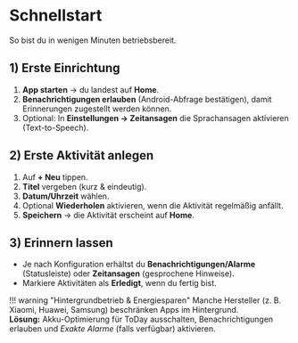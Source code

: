﻿# Schnellstart

So bist du in wenigen Minuten betriebsbereit.

## 1) Erste Einrichtung
1. **App starten** &rarr; du landest auf **Home**.
2. **Benachrichtigungen erlauben** (Android-Abfrage best&auml;tigen), damit Erinnerungen zugestellt werden k&ouml;nnen.
3. Optional: In **Einstellungen &rarr; Zeitansagen** die Sprachansagen aktivieren (Text-to-Speech).

## 2) Erste Aktivit&auml;t anlegen
1. Auf **+ Neu** tippen.
2. **Titel** vergeben (kurz & eindeutig).
3. **Datum/Uhrzeit** w&auml;hlen.
4. Optional **Wiederholen** aktivieren, wenn die Aktivit&auml;t regelm&auml;&szlig;ig anf&auml;llt.
5. **Speichern** &rarr; die Aktivit&auml;t erscheint auf **Home**.

## 3) Erinnern lassen
- Je nach Konfiguration erh&auml;ltst du **Benachrichtigungen/Alarme** (Statusleiste) oder **Zeitansagen** (gesprochene Hinweise).
- Markiere Aktivit&auml;ten als **Erledigt**, wenn du fertig bist.

!!! warning "Hintergrundbetrieb & Energiesparen"
    Manche Hersteller (z. B. Xiaomi, Huawei, Samsung) beschr&auml;nken Apps im Hintergrund.  
    **L&ouml;sung:** Akku-Optimierung f&uuml;r ToDay ausschalten, Benachrichtigungen erlauben und *Exakte Alarme* (falls verf&uuml;gbar) aktivieren.
